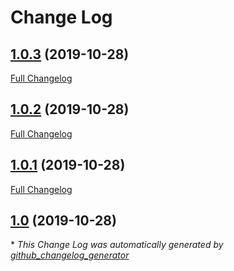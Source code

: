 # Change Log

## [1.0.3](https://github.com/ach-ref/StickyButton/tree/1.0.3) (2019-10-28)
[Full Changelog](https://github.com/ach-ref/StickyButton/compare/1.0.2...1.0.3)

## [1.0.2](https://github.com/ach-ref/StickyButton/tree/1.0.2) (2019-10-28)
[Full Changelog](https://github.com/ach-ref/StickyButton/compare/1.0.1...1.0.2)

## [1.0.1](https://github.com/ach-ref/StickyButton/tree/1.0.1) (2019-10-28)
[Full Changelog](https://github.com/ach-ref/StickyButton/compare/1.0...1.0.1)

## [1.0](https://github.com/ach-ref/StickyButton/tree/1.0) (2019-10-28)


\* *This Change Log was automatically generated by [github_changelog_generator](https://github.com/skywinder/Github-Changelog-Generator)*